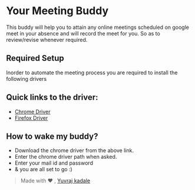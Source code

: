 
# Your Meeting Buddy
This buddy will help you to attain any online meetings scheduled on google meet in your absence and will record the meet for you. So as to review/revise whenever required.

## Required Setup
Inorder to automate the meeting process you are required to install the following drivers

## Quick links to the driver:

* [Chrome Driver](https://chromedriver.chromium.org/downloads)
* [Firefox Driver](https://github.com/mozilla/geckodriver/releases)

## How to wake my buddy?

* Download the chrome driver from the above link.
* Enter the chrome driver path when asked.
* Enter your mail id and password 
* & you are all set to go :)

> Made with ❤ , [Yuvraj kadale](https://github.com/Yuvraj-kadale) 